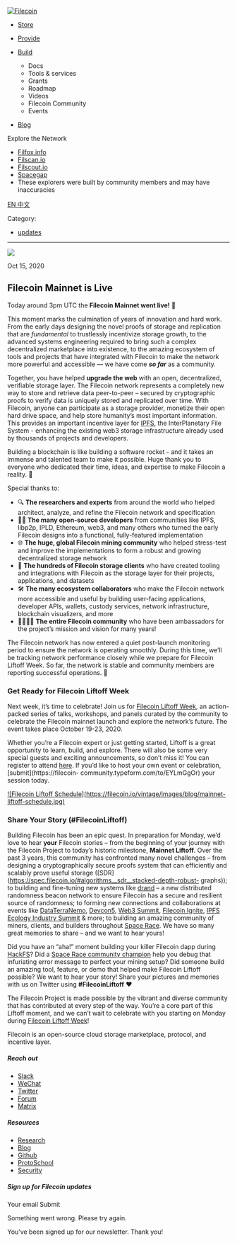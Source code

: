 [ ![Filecoin](../../../images/filecoin-logo.svg) ](../../../)

  * [Store](../../../store/)
  * [Provide](../../../provide/)
  * [Build](../../../build/)

    * Docs
    * Tools & services
    * Grants
    * Roadmap
    * Videos
    * Filecoin Community
    * Events

  * [Blog](../../../blog/)

Explore the Network

  * [Filfox.info](https://filfox.info/en)
  * [Filscan.io](https://filscan.io/#/tipset/chain)
  * [Filscout.io](https://filscout.io/en/)
  * [Spacegap](https://spacegap.github.io)
  * These explorers were built by community members and may have inaccuracies

[ EN ](../../../en) [ 中文 ](../../../zh-cn)

Category:

  * [updates](../../../blog/updates)

  *   *   * 

![](../../../images/icons/social/share.svg)

Oct 15, 2020  

## Filecoin Mainnet is Live

Today around 3pm UTC the **Filecoin Mainnet went live!** 🚀

This moment marks the culmination of years of innovation and hard work. From
the early days designing the novel proofs of storage and replication that are
_fundamental_ to trustlessly incentivize storage growth, to the advanced
systems engineering required to bring such a complex decentralized marketplace
into existence, to the amazing ecosystem of tools and projects that have
integrated with Filecoin to make the network more powerful and accessible — we
have come **_so far_** as a community.

Together, you have helped **upgrade the web** with an open, decentralized,
verifiable storage layer. The Filecoin network represents a completely new way
to store and retrieve data peer-to-peer – secured by cryptographic proofs to
verify data is uniquely stored and replicated over time. With Filecoin, anyone
can participate as a storage provider, monetize their open hard drive space,
and help store humanity’s most important information. This provides an
important incentive layer for [IPFS](https://ipfs.io/), the InterPlanetary
File System - enhancing the existing web3 storage infrastructure already used
by thousands of projects and developers.

Building a blockchain is like building a software rocket - and it takes an
immense and talented team to make it possible. Huge thank you to everyone who
dedicated their time, ideas, and expertise to make Filecoin a reality. 🙏

Special thanks to:

  * 🔍 **The researchers and experts** from around the world who helped architect, analyze, and refine the Filecoin network and specification
  * 🧙‍♂️ **The many open-source developers** from communities like IPFS, libp2p, IPLD, Ethereum, web3, and many others who turned the early Filecoin designs into a functional, fully-featured implementation
  * 🌐 **The huge, global Filecoin mining community** who helped stress-test and improve the implementations to form a robust and growing decentralized storage network
  * 📝 **The hundreds of Filecoin storage clients** who have created tooling and integrations with Filecoin as the storage layer for their projects, applications, and datasets
  * 🛠 **The many ecosystem collaborators** who make the Filecoin network more accessible and useful by building user-facing applications, developer APIs, wallets, custody services, network infrastructure, blockchain visualizers, and more
  * 👨‍👩‍👧‍👦 **The entire Filecoin community** who have been ambassadors for the project’s mission and vision for many years!

The Filecoin network has now entered a quiet post-launch monitoring period to
ensure the network is operating smoothly. During this time, we’ll be tracking
network performance closely while we prepare for Filecoin Liftoff Week. So
far, the network is stable and community members are reporting successful
operations. 🎉

### Get Ready for Filecoin Liftoff Week

Next week, it’s time to celebrate! Join us for [Filecoin Liftoff
Week](https://liftoff.filecoin.io/), an action-packed series of talks,
workshops, and panels curated by the community to celebrate the Filecoin
mainnet launch and explore the network’s future. The event takes place October
19-23, 2020.

Whether you’re a Filecoin expert or just getting started, Liftoff is a great
opportunity to learn, build, and explore. There will also be some very special
guests and exciting announcements, so don’t miss it! You can register to
attend [here](https://liftoff.filecoin.io/). If you’d like to host your own
event or celebration, [submit](https://filecoin-
community.typeform.com/to/EYLmGgOr) your session today.

[![Filecoin Liftoff Schedule](https://filecoin.io/vintage/images/blog/mainnet-
liftoff-schedule.jpg)](https://liftoff.filecoin.io/)

### Share Your Story (#FilecoinLiftoff)

Building Filecoin has been an epic quest. In preparation for Monday, we’d love
to hear **your** Filecoin stories – from the beginning of your journey with
the Filecoin Project to today’s historic milestone, **Mainnet Liftoff**. Over
the past 3 years, this community has confronted many novel challenges – from
designing a cryptographically secure proofs system that can efficiently and
scalably prove useful storage
([SDR](https://spec.filecoin.io/#algorithms__sdr__stacked-depth-robust-
graphs)); to building and fine-tuning new systems like
[drand](http://drand.love/) – a new distributed randomness beacon network to
ensure Filecoin has a secure and resilient source of randomness; to forming
new connections and collaborations at events like
[DataTerraNemo](https://dtn.is/),
[Devcon5](https://archive.devcon.org/devcon-5/details/), [Web3
Summit](https://web3summit.com/), [Filecoin
Ignite](https://ignite.fil.events/), [IPFS Ecology Industry
Summit](https://play.yunxi.tv/livestream/flash?id=e1eecab932304450b9e332502dbbf490#/)
& more; to building an amazing community of miners, clients, and builders
throughout [Space Race](https://filecoin.io/blog/welcome-to-space-race/). We
have so many great memories to share – and we want to hear yours!

Did you have an “aha!” moment building your killer Filecoin dapp during
[HackFS](https://hack.ethglobal.co/hackfs/showcase)? Did a [Space Race
community champion](https://www.youtube.com/watch?v=n64uccSTKu4) help you
debug that infuriating error message to perfect your mining setup? Did someone
build an amazing tool, feature, or demo that helped make Filecoin Liftoff
possible? We want to hear your story! Share your pictures and memories with us
on Twitter using **#FilecoinLiftoff** ❤️

The Filecoin Project is made possible by the vibrant and diverse community
that has contributed at every step of the way. You’re a core part of this
Liftoff moment, and we can’t wait to celebrate with you starting on Monday
during [Filecoin Liftoff Week](https://liftoff.filecoin.io/)!

Filecoin is an open-source cloud storage marketplace, protocol, and incentive
layer.

##### Reach out

  * [Slack ](https://filecoin.io/slack)
  * [WeChat  ](https://weixin.qq.com/r/1xz54Y-EctINrcuC90nF)
  * [Twitter ](https://twitter.com/Filecoin)
  * [Forum ](https://github.com/filecoin-project/community#forums)
  * [Matrix ](https://riot.im/app/#/group/+filecoin:matrix.org)

##### Resources

  * [Research](https://research.filecoin.io/)
  * [Blog](https://filecoin.io/blog/)
  * [Github](https://github.com/filecoin-project)
  * [ProtoSchool](https://proto.school/course/filecoin)
  * [Security](https://security.filecoin.io/)

##### Sign up for Filecoin updates

Your email Submit

Something went wrong. Please try again.

You’ve been signed up for our newsletter. Thank you!

